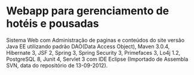 # Webapp para gerenciamento de hotéis e pousadas
Sistema Web com Administração de paginas e conteúdos do site versão Java EE utilizando padrão DAO(Data Access Object), Maven 3.0.4, Hibernate 3, JSF 2, Spring 3, Spring Security 3, Primefaces 3, Lo4j 1.2, PostgreSQL 8, Junit 4, Servlet 3 com IDE Eclipse (Importado de Assembla SVN, data do repositório de 13-09-2012).
